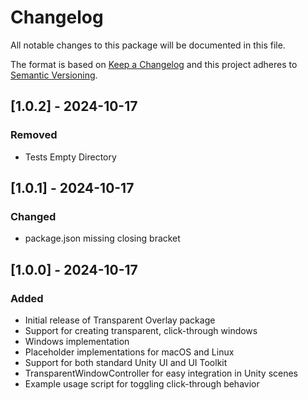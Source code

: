 # Changelog

All notable changes to this package will be documented in this file.

The format is based on [Keep a Changelog](http://keepachangelog.com/en/1.0.0/)
and this project adheres to [Semantic Versioning](http://semver.org/spec/v2.0.0.html).

## [1.0.2] - 2024-10-17

### Removed

- Tests Empty Directory

## [1.0.1] - 2024-10-17

### Changed

- package.json missing closing bracket

## [1.0.0] - 2024-10-17

### Added

- Initial release of Transparent Overlay package
- Support for creating transparent, click-through windows
- Windows implementation
- Placeholder implementations for macOS and Linux
- Support for both standard Unity UI and UI Toolkit
- TransparentWindowController for easy integration in Unity scenes
- Example usage script for toggling click-through behavior
